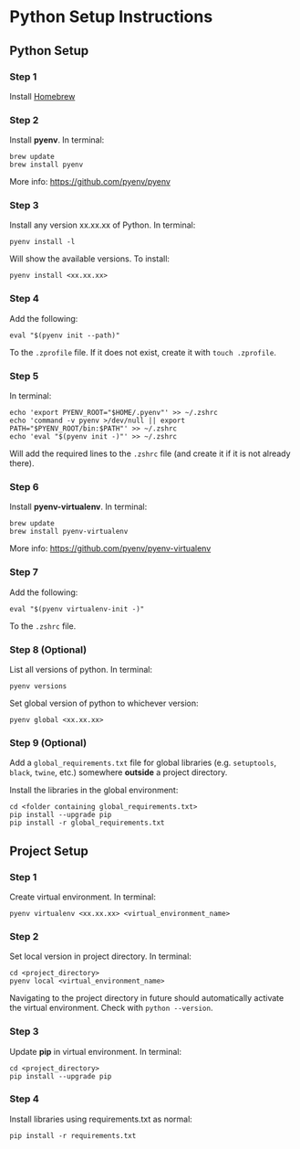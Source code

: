 # Python Setup Instructions

## Python Setup

### Step 1

Install [Homebrew](https://brew.sh)

### Step 2

Install **pyenv**.
In terminal:
```
brew update
brew install pyenv
```
More info: <https://github.com/pyenv/pyenv>

### Step 3

Install any version xx.xx.xx of Python.
In terminal:
```
pyenv install -l
```
Will show the available versions. To install:

```
pyenv install <xx.xx.xx>
```

### Step 4

Add the following:
```
eval "$(pyenv init --path)"
```
To the `.zprofile` file. If it does not exist, create it with `touch .zprofile`.

### Step 5

In terminal:
```
echo 'export PYENV_ROOT="$HOME/.pyenv"' >> ~/.zshrc
echo 'command -v pyenv >/dev/null || export PATH="$PYENV_ROOT/bin:$PATH"' >> ~/.zshrc
echo 'eval "$(pyenv init -)"' >> ~/.zshrc
```
Will add the required lines to the `.zshrc` file (and create it if it is not already there).

### Step 6

Install **pyenv-virtualenv**.
In terminal:
```
brew update
brew install pyenv-virtualenv
```
More info: <https://github.com/pyenv/pyenv-virtualenv>

### Step 7

Add the following:
```
eval "$(pyenv virtualenv-init -)"
```
To the `.zshrc` file.

### Step 8 (Optional)

List all versions of python.
In terminal:
```
pyenv versions
```

Set global version of python to whichever version:
```
pyenv global <xx.xx.xx>
```

### Step 9 (Optional)

Add a `global_requirements.txt` file for global libraries (e.g. `setuptools`, `black`, `twine`, etc.) somewhere **outside** a project directory.

Install the libraries in the global environment:
```
cd <folder containing global_requirements.txt>
pip install --upgrade pip
pip install -r global_requirements.txt
```


## Project Setup

### Step 1

Create virtual environment.
In terminal:
```
pyenv virtualenv <xx.xx.xx> <virtual_environment_name>
```

### Step 2

Set local version in project directory.
In terminal:
```
cd <project_directory>
pyenv local <virtual_environment_name>
```
Navigating to the project directory in future should automatically activate the virtual environment. Check with `python --version`.

### Step 3

Update **pip** in virtual environment.
In terminal:
```
cd <project_directory>
pip install --upgrade pip
```

### Step 4

Install libraries using requirements.txt as normal:
```
pip install -r requirements.txt
```


